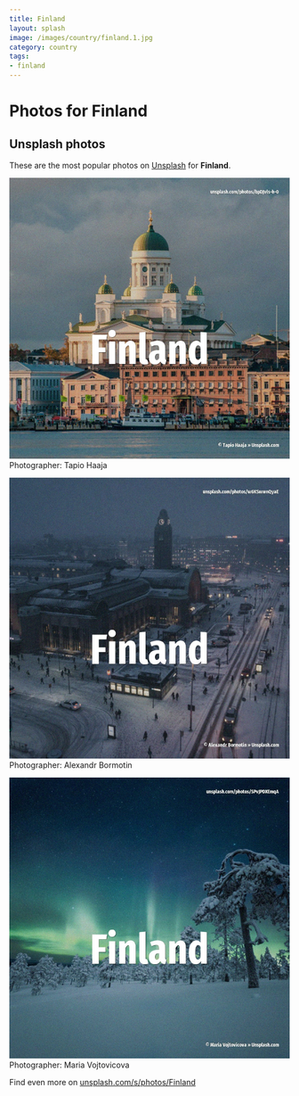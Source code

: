 ```yaml
---
title: Finland
layout: splash
image: /images/country/finland.1.jpg
category: country
tags:
- finland
---
```

# Photos for Finland
 
## Unsplash photos
These are the most popular photos on [Unsplash](https://unsplash.com) for **Finland**.
 
![Finland](/images/country/finland.1.jpg)
Photographer:  Tapio Haaja
 
![Finland](/images/country/finland.2.jpg)
Photographer:  Alexandr Bormotin
 
![Finland](/images/country/finland.3.jpg)
Photographer:  Maria Vojtovicova
 
Find even more on [unsplash.com/s/photos/Finland](https://unsplash.com/s/photos/Finland)
 
